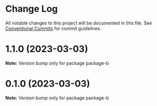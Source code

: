 # Change Log

All notable changes to this project will be documented in this file.
See [Conventional Commits](https://conventionalcommits.org) for commit guidelines.

# 1.1.0 (2023-03-03)

**Note:** Version bump only for package package-b





# 0.1.0 (2023-03-03)

**Note:** Version bump only for package package-b
